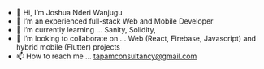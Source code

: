 - 👋 Hi, I’m Joshua Nderi Wanjugu
- 👀 I’m an experienced full-stack Web and Mobile Developer
- 🌱 I’m currently learning ... Sanity, Solidity,
- 💞️ I’m looking to collaborate on ... Web (React, Firebase, Javascript) and hybrid mobile (Flutter) projects
- 📫 How to reach me ... tapamconsultancy@gmail.com

<!---
Josyno106/Josyno106 is a ✨ special ✨ repository because its `README.md` (this file) appears on your GitHub profile.
You can click the Preview link to take a look at your changes.
--->
